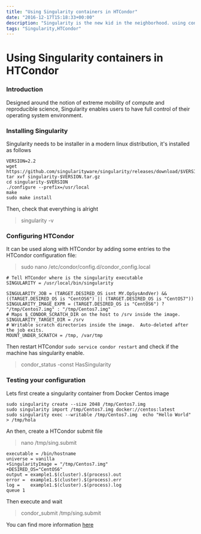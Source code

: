 ```yaml
---
title: "Using Singularity containers in HTCondor"
date: "2016-12-17T15:18:33+00:00"
description: "Singularity is the new kid in the neighborhood. using containers, it allows reproducibility of a computation"
tags: "Singularity,HTCondor"
---
```

# Using Singularity containers in HTCondor

### Introduction
Designed around the notion of extreme mobility of compute and reproducible science, Singularity enables users to have full control of their operating system environment. 

### Installing Singularity
Singularity needs to be installer in a modern linux distribution, it's installed as follows
```
VERSION=2.2
wget https://github.com/singularityware/singularity/releases/download/$VERSION/singularity-$VERSION.tar.gz
tar xvf singularity-$VERSION.tar.gz
cd singularity-$VERSION
./configure --prefix=/usr/local
make
sudo make install
```
Then, check that everything is alright

> singularity -v

### Configuring HTCondor
It can be used along with HTCondor by adding some entries to the HTCondor configuration file:

> sudo nano /etc/condor/config.d/condor_config.local

```
# Tell HTCondor where is the singularity executable
SINGULARITY = /usr/local/bin/singularity

SINGULARITY_JOB = (TARGET.DESIRED_OS isnt MY.OpSysAndVer) && ((TARGET.DESIRED_OS is "CentOS6") || (TARGET.DESIRED_OS is "CentOS7"))
SINGULARITY_IMAGE_EXPR = (TARGET.DESIRED_OS is "CentOS6") ? "/tmp/Centos7.img" : "/tmp/Centos7.img"
# Maps $_CONDOR_SCRATCH_DIR on the host to /srv inside the image.
SINGULARITY_TARGET_DIR = /srv
# Writable scratch directories inside the image.  Auto-deleted after the job exits.
MOUNT_UNDER_SCRATCH = /tmp, /var/tmp
```
Then restart HTCondor `sudo service condor restart` and check if the machine has singularity enable.

> condor_status -const HasSingularity

### Testing your configuration
Lets first create a singularity container from Docker Centos image

```
sudo singularity create --size 2048 /tmp/Centos7.img
sudo singularity import /tmp/Centos7.img docker://centos:latest
sudo singularity exec --writable /tmp/Centos7.img  echo "Hello World"  > /tmp/hola
```

An then, create a HTCondor submit file

> nano /tmp/sing.submit

```
executable = /bin/hostname
universe = vanilla
+SingularityImage = "/tmp/Centos7.img"
+DESIRED_OS="CentOS6"
output = example1.$(cluster).$(process).out
error =  example1.$(cluster).$(process).err
log =    example1.$(cluster).$(process).log
queue 1
```
Then execute and wait 
> condor_submit /tmp/sing.submit


You can find more information [here](http://singularity.lbl.gov/about)

